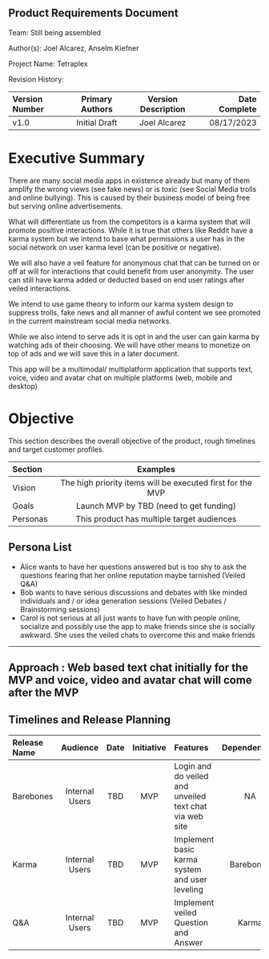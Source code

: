 ## Product Requirements Document

Team: Still being assembled

Author(s): Joel Alcarez, Anselm Kiefner

Project Name: Tetraplex

Revision History:

| Version Number | Primary Authors | Version Description | Date Complete |
| :--- | :----: |:----: | ---: |
| v1.0 | Initial Draft | Joel Alcarez | 08/17/2023 |


# Executive Summary

There are many social media apps in existence already but many of them amplify the wrong views (see fake news) or is toxic (see Social Media trolls and online bullying). This is caused by their business model of being free but serving online advertisements.

What will differentiate us from the competitors is a karma system that will promote positive interactions. While it is true that others like Reddit have a karma system but we intend to base what permissions a user has in the social network on user karma level (can be positive or negative).

We will also have a veil feature for anonymous chat that can be turned on or off at will for interactions that could benefit from user anonymity. The user can still have karma added or deducted based on end user ratings after veiled interactions.

We intend to use game theory to inform our karma system design to suppress trolls, fake news and all manner of awful content we see promoted in the current mainstream social media networks.

While we also intend to serve ads it is opt in and the user can gain karma by watching ads of their choosing. We will have other means to monetize on top of ads and we will save this in a later document.

This app will be a multimodal/ multiplatform application that supports text, voice, video and avatar chat on multiple platforms (web, mobile and desktop)


# Objective

This section describes the overall objective of the product, rough timelines and target customer profiles.

| Section | Examples |
| :--- | :----: |
| Vision | The high priority items will be executed first for the MVP |
| Goals | Launch MVP by TBD (need to get funding) |
| Personas | This product has multiple target audiences

 ## Persona List
* Alice wants to have her questions answered but is too shy to ask the questions fearing that her online reputation maybe tarnished (Veiled Q&A)
* Bob wants to have serious discussions and debates with like minded individuals and / or idea generation sessions (Veiled Debates / Brainstorming sessions)
* Carol is not serious at all just wants to have fun with people online, socialize and possibly use the app to make friends since she is socially awkward. She uses the veiled chats to overcome this and make friends
--------
Approach :  Web based text chat initially for the MVP and voice, video and avatar chat will come after the MVP
--------

## Timelines and Release Planning

| Release Name | Audience | Date | Initiative | Features | Dependencies |
| :--- | :----: | :----: | :----: | :---- |:----: |
| Barebones | Internal Users | TBD | MVP | Login and do veiled and unveiled text chat via web site | NA |
| Karma | Internal Users | TBD | MVP | Implement basic karma system and user leveling | Barebones |
| Q&A | Internal Users | TBD | MVP | Implement veiled Question and Answer | Karma |

